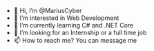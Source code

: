 - 👋 Hi, I’m @MariusCyber
- 👀 I’m interested in Web Development
- 🌱 I’m currently learning C# and .NET Core
- 💞️ I’m looking for an Internship or a full time job
- 📫 How to reach me? You can message me

<!---
Marius081/Marius081 is a ✨ special ✨ repository because its `README.md` (this file) appears on your GitHub profile.
You can click the Preview link to take a look at your changes.
--->
